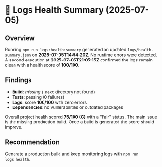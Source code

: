 # 📝 Logs Health Summary (2025-07-05)

## Overview
Running `npm run logs:health:summary` generated an updated `logs/health-summary.json` on **2025-07-05T14:54:20Z**. No runtime errors were detected.
A second execution at **2025-07-05T21:05:15Z** confirmed the logs remain clean with a health score of **100/100**.

## Findings
- **Build**: _missing_ (`.next` directory not found)
- **Tests**: passing (0 failures)
- **Logs**: score **100/100** with zero errors
- **Dependencies**: no vulnerabilities or outdated packages

Overall project health scored **75/100 (C)** with a "Fair" status. The main issue is the missing production build. Once a build is generated the score should improve.

## Recommendation
Generate a production build and keep monitoring logs with `npm run logs:health`.
